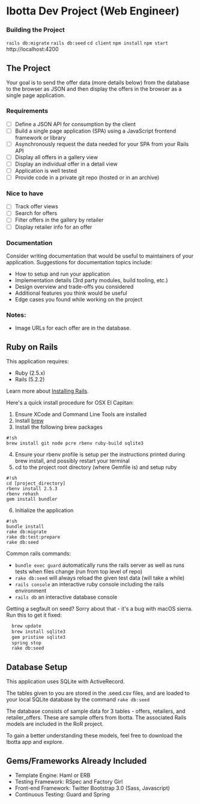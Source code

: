 Ibotta Dev Project (Web Engineer)
=========

### Building the Project
`rails db:migrate`
`rails db:seed`
`cd client`
`npm install`
`npm start`
http://localhost:4200

The Project
---
Your goal is to send the offer data (more details below) from the
database to the browser as JSON and then display the offers in the
browser as a single page application.

### Requirements
 * [ ] Define a JSON API for consumption by the client
 * [ ] Build a single page application (SPA) using a JavaScript frontend framework or library
 * [ ] Asynchronously request the data needed for your SPA from your Rails API
 * [ ] Display all offers in a gallery view
 * [ ] Display an individual offer in a detail view
 * [ ] Application is well tested
 * [ ] Provide code in a private git repo (hosted or in an archive)

### Nice to have
 * [ ] Track offer views
 * [ ] Search for offers
 * [ ] Filter offers in the gallery by retailer
 * [ ] Display retailer info for an offer

### Documentation
Consider writing documentation that would be useful to maintainers of your application. Suggestions for documentation topics include:

* How to setup and run your application
* Implementation details (3rd party modules, build tooling, etc.)
* Design overview and trade-offs you considered
* Additional features you think would be useful
* Edge cases you found while working on the project

### Notes:

 * Image URLs for each offer are in the database.

Ruby on Rails
---

This application requires:

* Ruby (2.5.x)
* Rails (5.2.2)

Learn more about [Installing Rails](http://railsapps.github.io/installing-rails.html).

Here's a quick install procedure for OSX El Capitan:

1. Ensure XCode and Command Line Tools are installed
2. Install [brew](http://brew.sh/)
3. Install the following brew packages
```
#!sh
brew install git node pcre rbenv ruby-build sqlite3
```
4. Ensure your rbenv profile is setup per the instructions printed during brew install, and possibly restart your terminal
5. cd to the project root directory (where Gemfile is) and setup ruby
```
#!sh
cd [project_directory]
rbenv install 2.5.3
rbenv rehash
gem install bundler
```
6. Initialize the application
```
#!sh
bundle install
rake db:migrate
rake db:test:prepare
rake db:seed
```

Common rails commands:
* ```bundle exec guard``` automatically runs the rails server as well as runs tests when files change (run from top level of repo)
* ```rake db:seed``` will always reload the given test data (will take a while)
* ```rails console``` an interactive ruby console including the rails environment
* ```rails db``` an interactive database console

Getting a segfault on seed?
Sorry about that - it's a bug with macOS sierra. Run this to get it fixed:

```sh
  brew update
  brew install sqlite3
  gem pristine sqlite3
  spring stop
  rake db:seed
```

Database Setup
---

This application uses SQLite with ActiveRecord.

The tables given to you are stored in the .seed.csv files, and are
loaded to your local SQLite database by the command ```rake db:seed```

The database consists of sample data for 3 tables - offers,
retailers, and retailer_offers. These are sample offers from Ibotta.
The associated Rails models are included in the RoR project.

To gain a better understanding these models, feel free to download
the Ibotta app and explore.

Gems/Frameworks Already Included
---
* Template Engine: Haml or ERB
* Testing Framework: RSpec and Factory Girl
* Front-end Framework: Twitter Bootstrap 3.0 (Sass, Javascript)
* Continuous Testing: Guard and Spring
